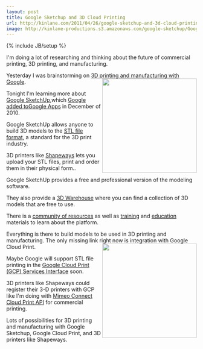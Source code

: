 ```yaml
---
layout: post
title: Google Sketchup and 3D Cloud Printing
url: http://kinlane.com/2011/04/26/google-sketchup-and-3d-cloud-printing/
image: http://kinlane-productions.s3.amazonaws.com/google-sketchup/Google-SketchUp.png
---
```

{% include JB/setup %}
<p>
     I'm doing a lot of researching and thinking about the future of commercial printing, 3D printing, and manufacturing.
</p>

<p>
     Yesterday I was brainstorming on <a title="3D printing and manufacturing with Google" href="http://www.kinlane.com/2011/04/3d-printing-and-manufacturing-with-google/">3D printing and manufacturing with Google</a>.<img src="http://kinlane-productions.s3.amazonaws.com/google-sketchup/Google-SketchUp.png"  width="250" align="right" />
</p>

<p>
     Tonight I'm learning more about <a title="Google SketchUp" href="http://sketchup.google.com/intl/en/">Google SketchUp</a>,which <a title="Google added to Google Apps" href="http://googlesmb.blogspot.com/2010/12/now-available-with-google-apps-google_03.html">Google added toGoogle Apps</a> in December of 2010.
</p>

<p>
     Google SketchUp allows anyone to build 3D models to the <a title="STL file format" href="http://en.wikipedia.org/wiki/STL_(file_format)">STL file format</a>, a standard for the 3D print industry.
</p>

<p>
     3D printers like <a title="Shapeways" href="http://www.shapeways.com/">Shapeways</a> lets you upload your STL files, print and order them in their physical form..
</p>

<p>
     Google SketchUp provides a free and professional version of the modeling software.
</p>

<p>
     They also provide a <a title="3D Warehouse" href="http://sketchup.google.com/intl/en/product/3dwh.html">3D Warehouse</a> where you can find a collection of 3D models that are free to use.
</p>

<p>
     There is a <a title="community of resources" href="http://sketchup.google.com/intl/en/community/">community of resources</a> as well as <a title="training" href="http://sketchup.google.com/intl/en/training/">training</a> and <a title="education" href="http://sketchup.google.com/intl/en/industries/education.html">education</a> materials to learn about the platform.
</p>

<p>
     Everything is there to build models to be used in 3D printing and manufacturing. The only missing link right now is integration with Google Cloud Print.<img src="http://kinlane-productions.s3.amazonaws.com/3D-Printing/shapeways_logo.png"  width="250" align="right" />
</p>

<p>
     Maybe Google will support STL file printing in the <a title="Google Cloud Print Services Interface" href="http://www.kinlane.com/category/google/google-cloud-print-services-interface/">Google Cloud Print (GCP) Services Interface</a> soon.
</p>

<p>
     3D printers like Shapeways could register their 3-D printers with GCP like I'm doing with <a title="Mimeo Connect Cloud Print API" href="http://developer.mimeo.com">Mimeo Connect Cloud Print API</a> for commercial printing.
</p>

<p>
     Lots of possibilities for 3D printing and manufacturing with Google Sketchup, Google Cloud Print, and 3D printers like Shapeways.
</p>